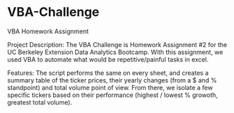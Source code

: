 # VBA-Challenge
VBA Homework Assignment

Project Description:
The VBA Challenge is Homework Assignment #2 for the UC Berkeley Extension Data Analytics Bootcamp. With this assignment, we used VBA to automate what would be repetitive/painful tasks in excel. 

Features:
The script performs the same on every sheet, and creates a summary table of the ticker prices, their yearly changes (from a $ and % standpoint) and total volume point of view. From there, we isolate a few specific tickers based on their performance (highest / lowest % growoth, greatest total volume).
